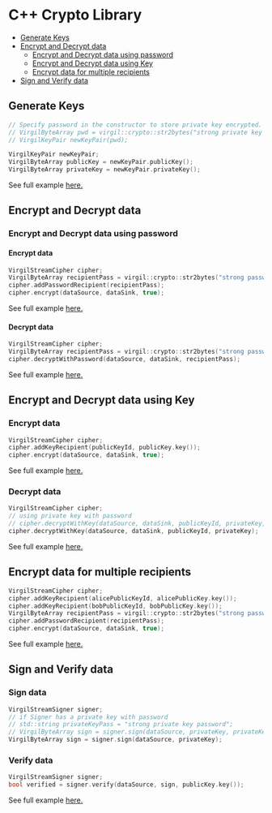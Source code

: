 # C++ Crypto Library

- [Generate Keys](#generate-keys)
- [Encrypt and Decrypt data](#encrypt-and-decrypt-data)
  - [Encrypt and Decrypt data using password](#encrypt-and-decrypt-data-using-password)
  - [Encrypt and Decrypt data using Key](#encrypt-and-decrypt-data-using-key)
  - [Encrypt data for multiple recipients](#encrypt-data-for-multiple-recipients)
- [Sign and Verify data](#sign-and-verify-data)
  
## Generate Keys
```cpp
// Specify password in the constructor to store private key encrypted.
// VirgilByteArray pwd = virgil::crypto::str2bytes("strong private key password");
// VirgilKeyPair newKeyPair(pwd);

VirgilKeyPair newKeyPair;
VirgilByteArray publicKey = newKeyPair.publicKey();
VirgilByteArray privateKey = newKeyPair.privateKey();
```
See full example [here.](https://github.com/VladEvka/virgil-sdk-cpp/blob/develop/examples/src/keygen.cxx)


## Encrypt and Decrypt data

### Encrypt and Decrypt data using password

#### Encrypt data
```cpp
VirgilStreamCipher cipher;
VirgilByteArray recipientPass = virgil::crypto::str2bytes("strong password");
cipher.addPasswordRecipient(recipientPass);
cipher.encrypt(dataSource, dataSink, true);
```
See full example [here.]()

#### Decrypt data
```cpp
VirgilStreamCipher cipher;
VirgilByteArray recipientPass = virgil::crypto::str2bytes("strong password");
cipher.decryptWithPassword(dataSource, dataSink, recipientPass);
```
See full example [here.]()

## Encrypt and Decrypt data using Key
### Encrypt data
```cpp
VirgilStreamCipher cipher;
cipher.addKeyRecipient(publicKeyId, publicKey.key());
cipher.encrypt(dataSource, dataSink, true);
```
See full example [here.]()

### Decrypt data
```cpp
VirgilStreamCipher cipher;
// using private key with password
// cipher.decryptWithKey(dataSource, dataSink, publicKeyId, privateKey, privateKeyPass);
cipher.decryptWithKey(dataSource, dataSink, publicKeyId, privateKey);
```
See full example [here.]()


## Encrypt data for multiple recipients
```cpp
VirgilStreamCipher cipher;
cipher.addKeyRecipient(alicePublicKeyId, alicePublicKey.key());
cipher.addKeyRecipient(bobPublicKeyId, bobPublicKey.key());
VirgilByteArray recipientPass = virgil::crypto::str2bytes("strong password");
cipher.addPasswordRecipient(recipientPass);
cipher.encrypt(dataSource, dataSink, true);
```
See full example [here.]()

## Sign and Verify data

### Sign data
```cpp
VirgilStreamSigner signer;
// if Signer has a private key with password
// std::string privateKeyPass = "strong private key password";
// VirgilByteArray sign = signer.sign(dataSource, privateKey, privateKeyPass);
VirgilByteArray sign = signer.sign(dataSource, privateKey);
```

### Verify data
```cpp
VirgilStreamSigner signer;
bool verified = signer.verify(dataSource, sign, publicKey.key());
```
See full example [here.]()
